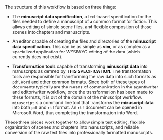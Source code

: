 The structure of this workflow is based on three things:

- The **minuscript data specification**, a text-based specification for the
  files needed to define a manuscript of a common format for fiction. This
  allows editing of simple scene files, and flexible composition of those scenes
  into chapters and manuscripts.

- An editor capable of creating the files and directories of the **minuscript
  data specification**. This can be as simple as **vim**, or as complex as
  a specialized application for WYSIWYG editing of the data (which currently
  does not exist).

- **Transformation tools** capable of transforming **minuscript data** into 
  manuscripts as defined by **THIS SPECIFICATION**. The transformation tools
  are responsible for transforming the raw data into such formats as `pdf`,
  `Word` and other common formats. Since both of these types of documents 
  typically are the means of communication in the agent/writer and 
  editor/writer workflow, once the transformation has been made
  to these formats, it is out of the domain of the minuscript workflow.
  `minuscript` is a command line tool that transforms the **minuscript data**
  into both `pdf` and `rtf` format. An `rtf` document can be opened in Microsoft
  Word, thus completing the transformation into Word.

These three pieces work together to allow simple text editing, flexible
organization of scenes and chapters into manuscripts, and reliable conversion of
the raw text files into professionally formatted manuscripts. 
